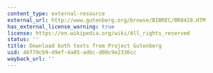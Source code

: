 ```yaml
---
content_type: external-resource
external_url: http://www.gutenberg.org/browse/BIBREC/BR8418.HTM
has_external_license_warning: true
license: https://en.wikipedia.org/wiki/All_rights_reserved
status: ''
title: Download both texts from Project Gutenberg
uid: 46f79cb9-d9ef-4a85-adbc-d00c9e2336cc
wayback_url: ''
---
```

